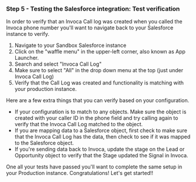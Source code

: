 ### Step 5 - Testing the Salesforce integration: Test verification

In order to verify that an Invoca Call log was created when you called the Invoca phone number you'll want to navigate back to your Salesforce instance to verify.

1. Navigate to your Sandbox Salesforce instance
2. Click on the "waffle menu"  in the upper-left corner, also known as App Launcher.
3. Search and select "Invoca Call Log"
4. Make sure to select "All" in the drop down menu at the top (just under Invoca Call Log)
5. Verify that the Call Log was created and functionality is matching with your production instance. 

Here are a few extra things that you can verify based on your configuration. 

- If your configuration is to match to any objects. Make sure the object is created with your caller ID in the phone field and try calling again to verify that the Invoca Call Log matched to the object. 
- If you are mapping data to a Salesforce object, first check to make sure that the Invoca Call Log has the data, then check to see if it was mapped to the Salesforce object.
- If you're sending data back to Invoca, update the stage on the Lead or Opportunity object to verify that the Stage updated the Signal in Invoca.

One all your tests have passed you'll want to complete the same setup in your Production instance. Congratulations! Let's get started!!